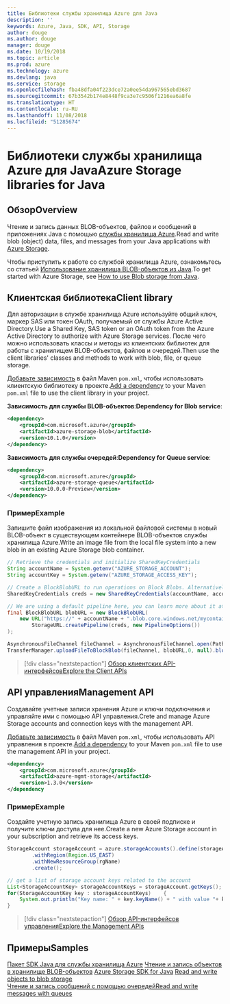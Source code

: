 ```yaml
---
title: Библиотеки службы хранилища Azure для Java
description: ''
keywords: Azure, Java, SDK, API, Storage
author: douge
ms.author: douge
manager: douge
ms.date: 10/19/2018
ms.topic: article
ms.prod: azure
ms.technology: azure
ms.devlang: java
ms.service: storage
ms.openlocfilehash: fba48dfa04f223dce72a0ee54da967565ebd3687
ms.sourcegitcommit: 67b3542b174e8448f9ca3e7c9506f1216ea6a8fe
ms.translationtype: HT
ms.contentlocale: ru-RU
ms.lasthandoff: 11/08/2018
ms.locfileid: "51285674"
---
```

# <a name="azure-storage-libraries-for-java"></a><span data-ttu-id="d3141-103">Библиотеки службы хранилища Azure для Java</span><span class="sxs-lookup"><span data-stu-id="d3141-103">Azure Storage libraries for Java</span></span>

## <a name="overview"></a><span data-ttu-id="d3141-104">Обзор</span><span class="sxs-lookup"><span data-stu-id="d3141-104">Overview</span></span>

<span data-ttu-id="d3141-105">Чтение и запись данных BLOB-объектов, файлов и сообщений в приложениях Java с помощью [службы хранилища Azure](/azure/storage/storage-introduction).</span><span class="sxs-lookup"><span data-stu-id="d3141-105">Read and write blob (object) data, files, and messages from your Java applications with [Azure Storage](/azure/storage/storage-introduction).</span></span>

<span data-ttu-id="d3141-106">Чтобы приступить к работе со службой хранилища Azure, ознакомьтесь со статьей [Использование хранилища BLOB-объектов из Java](/azure/storage/blobs/storage-quickstart-blobs-java-v10).</span><span class="sxs-lookup"><span data-stu-id="d3141-106">To get started with Azure Storage, see [How to use Blob storage from Java](/azure/storage/blobs/storage-quickstart-blobs-java-v10).</span></span>

## <a name="client-library"></a><span data-ttu-id="d3141-107">Клиентская библиотека</span><span class="sxs-lookup"><span data-stu-id="d3141-107">Client library</span></span>

<span data-ttu-id="d3141-108">Для авторизации в службе хранилища Azure используйте общий ключ, маркер SAS или токен OAuth, получаемый от службы Azure Active Directory.</span><span class="sxs-lookup"><span data-stu-id="d3141-108">Use a Shared Key, SAS token or an OAuth token from the Azure Active Directory to authorize with Azure Storage services.</span></span> <span data-ttu-id="d3141-109">После чего можно использовать классы и методы из клиентских библиотек для работы с хранилищем BLOB-объектов, файлов и очередей.</span><span class="sxs-lookup"><span data-stu-id="d3141-109">Then use the client libraries' classes and methods to work with blob, file, or queue storage.</span></span> 

<span data-ttu-id="d3141-110">[Добавьте зависимость](https://maven.apache.org/guides/getting-started/index.html#How_do_I_use_external_dependencies) в файл Maven `pom.xml`, чтобы использовать клиентскую библиотеку в проекте.</span><span class="sxs-lookup"><span data-stu-id="d3141-110">[Add a dependency](https://maven.apache.org/guides/getting-started/index.html#How_do_I_use_external_dependencies) to your Maven `pom.xml` file to use the client library in your project.</span></span>   

<span data-ttu-id="d3141-111">**Зависимость для службы BLOB-объектов**:</span><span class="sxs-lookup"><span data-stu-id="d3141-111">**Dependency for Blob service**:</span></span>
```XML
<dependency>
    <groupId>com.microsoft.azure</groupId>
    <artifactId>azure-storage-blob</artifactId>
    <version>10.1.0</version>
</dependency>
```

<span data-ttu-id="d3141-112">**Зависимость для службы очередей**:</span><span class="sxs-lookup"><span data-stu-id="d3141-112">**Dependency for Queue service**:</span></span>
```XML
<dependency>
    <groupId>com.microsoft.azure</groupId>
    <artifactId>azure-storage-queue</artifactId>
    <version>10.0.0-Preview</version>
</dependency>
```


### <a name="example"></a><span data-ttu-id="d3141-113">Пример</span><span class="sxs-lookup"><span data-stu-id="d3141-113">Example</span></span>

<span data-ttu-id="d3141-114">Запишите файл изображения из локальной файловой системы в новый BLOB-объект в существующем контейнере BLOB-объектов службы хранилища Azure.</span><span class="sxs-lookup"><span data-stu-id="d3141-114">Write an image file from the local file system into a new blob in an existing Azure Storage blob container.</span></span>


```java
// Retrieve the credentials and initialize SharedKeyCredentials
String accountName = System.getenv("AZURE_STORAGE_ACCOUNT");
String accountKey = System.getenv("AZURE_STORAGE_ACCESS_KEY");

// Create a BlockBlobURL to run operations on Block Blobs. Alternatively create a ServiceURL, or ContainerURL for operations on Blob service, and Blob containers
SharedKeyCredentials creds = new SharedKeyCredentials(accountName, accountKey);

// We are using a default pipeline here, you can learn more about it at https://github.com/Azure/azure-storage-java/wiki/Azure-Storage-Java-V10-Overview
final BlockBlobURL blobURL = new BlockBlobURL(
    new URL("https://" + accountName + ".blob.core.windows.net/mycontainer/myimage.jpg"), 
        StorageURL.createPipeline(creds, new PipelineOptions())
);

AsynchronousFileChannel fileChannel = AsynchronousFileChannel.open(Paths.get("myimage.jpg"));
TransferManager.uploadFileToBlockBlob(fileChannel, blobURL,0, null).blockingGet();
```

> [!div class="nextstepaction"]
> [<span data-ttu-id="d3141-115">Обзор клиентских API-интерфейсов</span><span class="sxs-lookup"><span data-stu-id="d3141-115">Explore the Client APIs</span></span>](/java/api/overview/azure/storage/client)

## <a name="management-api"></a><span data-ttu-id="d3141-116">API управления</span><span class="sxs-lookup"><span data-stu-id="d3141-116">Management API</span></span>

<span data-ttu-id="d3141-117">Создавайте учетные записи хранения Azure и ключи подключения и управляйте ими с помощью API управления.</span><span class="sxs-lookup"><span data-stu-id="d3141-117">Crete and manage Azure Storage accounts and connection keys with the management API.</span></span>

<span data-ttu-id="d3141-118">[Добавьте зависимость](https://maven.apache.org/guides/getting-started/index.html#How_do_I_use_external_dependencies) в файл Maven `pom.xml`, чтобы использовать API управления в проекте.</span><span class="sxs-lookup"><span data-stu-id="d3141-118">[Add a dependency](https://maven.apache.org/guides/getting-started/index.html#How_do_I_use_external_dependencies) to your Maven `pom.xml` file to use the management API in your project.</span></span>  

```XML
<dependency>
    <groupId>com.microsoft.azure</groupId>
    <artifactId>azure-mgmt-storage</artifactId>
    <version>1.3.0</version>
</dependency
```   

### <a name="example"></a><span data-ttu-id="d3141-119">Пример</span><span class="sxs-lookup"><span data-stu-id="d3141-119">Example</span></span>

<span data-ttu-id="d3141-120">Создайте учетную запись хранилища Azure в своей подписке и получите ключи доступа для нее.</span><span class="sxs-lookup"><span data-stu-id="d3141-120">Create a new Azure Storage account in your subscription and retrieve its access keys.</span></span>

```java
StorageAccount storageAccount = azure.storageAccounts().define(storageAccountName)
        .withRegion(Region.US_EAST)
        .withNewResourceGroup(rgName)
        .create();

// get a list of storage account keys related to the account
List<StorageAccountKey> storageAccountKeys = storageAccount.getKeys();
for(StorageAccountKey key : storageAccountKeys)    {
    System.out.println("Key name: " + key.keyName() + " with value "+ key.value());
}
```

> [!div class="nextstepaction"]
> [<span data-ttu-id="d3141-121">Обзор API-интерфейсов управления</span><span class="sxs-lookup"><span data-stu-id="d3141-121">Explore the Management APIs</span></span>](/java/api/overview/azure/storage/management)


## <a name="samples"></a><span data-ttu-id="d3141-122">Примеры</span><span class="sxs-lookup"><span data-stu-id="d3141-122">Samples</span></span>

<span data-ttu-id="d3141-123">[Пакет SDK Java для службы хранилища Azure](https://github.com/azure/azure-storage-java)
[Чтение и запись объектов в хранилище BLOB-объектов](https://github.com/Azure-Samples/storage-blobs-java-v10-quickstart) </span><span class="sxs-lookup"><span data-stu-id="d3141-123">[Azure Storage SDK for Java](https://github.com/azure/azure-storage-java)
[Read and write objects to blob storage](https://github.com/Azure-Samples/storage-blobs-java-v10-quickstart) </span></span>  
[<span data-ttu-id="d3141-124">Чтение и запись сообщений с помощью очередей</span><span class="sxs-lookup"><span data-stu-id="d3141-124">Read and write messages with queues</span></span>](https://github.com/Azure-Samples/storage-queue-java-getting-started)   
